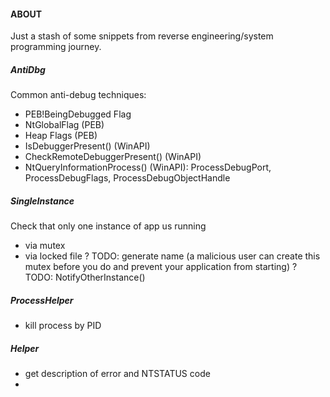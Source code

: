#### ABOUT
Just a stash of some snippets from reverse engineering/system programming journey.

##### AntiDbg
Common anti-debug techniques:
- PEB!BeingDebugged Flag
- NtGlobalFlag (PEB)
- Heap Flags (PEB)
- IsDebuggerPresent() (WinAPI)
- CheckRemoteDebuggerPresent() (WinAPI)
- NtQueryInformationProcess() (WinAPI): ProcessDebugPort, ProcessDebugFlags, ProcessDebugObjectHandle


##### SingleInstance
Check that only one instance of app us running
- via mutex
- via locked file
? TODO: generate name (a malicious user can create this mutex before you do and prevent your application from starting)
? TODO: NotifyOtherInstance()

##### ProcessHelper
- kill process by PID

##### Helper
- get description of error and NTSTATUS code
- 